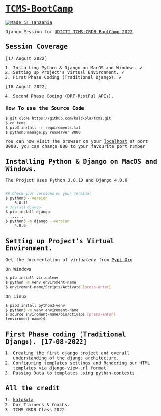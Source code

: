 <samp>

# [TCMS-BootCamp](https://pypi.org/project/heyoo/)

[![Made in Tanzania](https://img.shields.io/badge/made%20in-tanzania-008751.svg?style=flat-square)](https://github.com/Tanzania-Developers-Community/made-in-tanzania)

Django Session for [UDICTI TCMS-CRDB BootCamp 2022](https://udicti.udsm.ac.tz/)


## Session Coverage
[17 August 2022]
1. Installing Python & Django on MacOS and Windows. ✔️
2. Setting up Project's Virtual Environment. ✔️
3. First Phase Coding (Traditional Django). ✔️

[18 August 2022]

4. Second Phase Coding (DRF-RestFul APIs).


### How To use the Source Code

```bash
$ git clone https://github.com/kalokola/tcms.git
$ cd tcms
$ pip3 install -r requirements.txt
$ python3 manage.py runserver 8000
```
You can now visit the browser on your [localhost](http://127.0.0.1:8000) at port 8000, you can change 800 to your favourite port number



## Installing Python & Django on MacOS and Windows.
The Project Uses Python 3.8.10 and Django 4.0.6
```bash

## Check your versions on your terminal
$ python3 --version
    3.8.10
# Install Django
$ pip install django
  ......
$ python3 -m django --version
    4.0.6
```

## Setting up Project's Virtual Environment.
Get the documentation of *virtualenv* from [Pypi Org](https://pypi.org/project/virtualenv/)

On Windows
```bash
$ pip install virtualenv
$ python -m venv enviroment-name
$ enviroment-name/Scripts/Activate [press-enter]
```

On Linux
```bash
$ pip3 install python3-venv
$ python3 -m venv enviroment-name
$ source enviroment-name/bin/ctivate [press-enter]
(enviroment-name)$
```

## First Phase coding (Traditional Django). [17-08-2022]

1. Creating the first django project and overall understanding of the django architecture.
2. Configuring templates settings and Rendering our HTML templates via django-view-url format.
3. Passing Data to templates using [python-contexts]()


## All the credit

1. [kalokola](https://github.com/kalokola)
2. Our Trainers & Coachs.
3. TCMS CRDB Class 2022.
</samp>